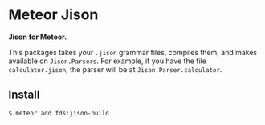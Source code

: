 # Meteor Jison

**Jison for Meteor.**

This packages takes your `.jison` grammar files, compiles them, and makes
available on `Jison.Parsers`. For example, if you have the file
`calculator.jison`, the parser will be at `Jison.Parser.calculator`.

## Install

```ShellSession
$ meteor add fds:jison-build
```

